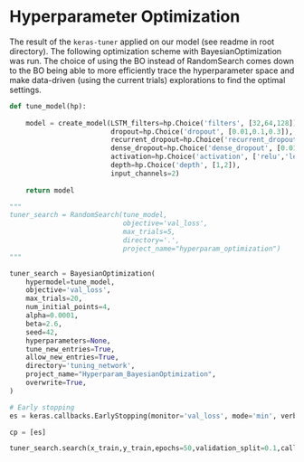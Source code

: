 # Hyperparameter Optimization

The result of the `keras-tuner` applied on our model (see readme in root directory). The following optimization scheme with BayesianOptimization was run. The choice of using the BO instead of RandomSearch comes down to the BO being able to more efficiently trace the hyperparameter space and make data-driven (using the current trials) explorations to find the optimal settings. 

```python 
def tune_model(hp):
    
    model = create_model(LSTM_filters=hp.Choice('filters', [32,64,128]),
                         dropout=hp.Choice('dropout', [0.01,0.1,0.3]),
                         recurrent_dropout=hp.Choice('recurrent_dropout', [0.01,0.1,0.3]),
                         dense_dropout=hp.Choice('dense_dropout', [0.01,0.1,0.3]),
                         activation=hp.Choice('activation', ['relu','leaky_relu']),
                         depth=hp.Choice('depth', [1,2]),
                         input_channels=2)
    
    return model 

"""
tuner_search = RandomSearch(tune_model,
                            objective='val_loss',
                            max_trials=5,
                            directory='.',
                            project_name="hyperparam_optimization")
"""

tuner_search = BayesianOptimization(
    hypermodel=tune_model,
    objective='val_loss',
    max_trials=20,
    num_initial_points=4,
    alpha=0.0001,
    beta=2.6,
    seed=42,
    hyperparameters=None,
    tune_new_entries=True,
    allow_new_entries=True,
    directory='tuning_network',
    project_name="Hyperparam_BayesianOptimization",
    overwrite=True,
)

# Early stopping
es = keras.callbacks.EarlyStopping(monitor='val_loss', mode='min', verbose=1, patience=15, restore_best_weights=True)

cp = [es]

tuner_search.search(x_train,y_train,epochs=50,validation_split=0.1,callbacks=cp)
```
